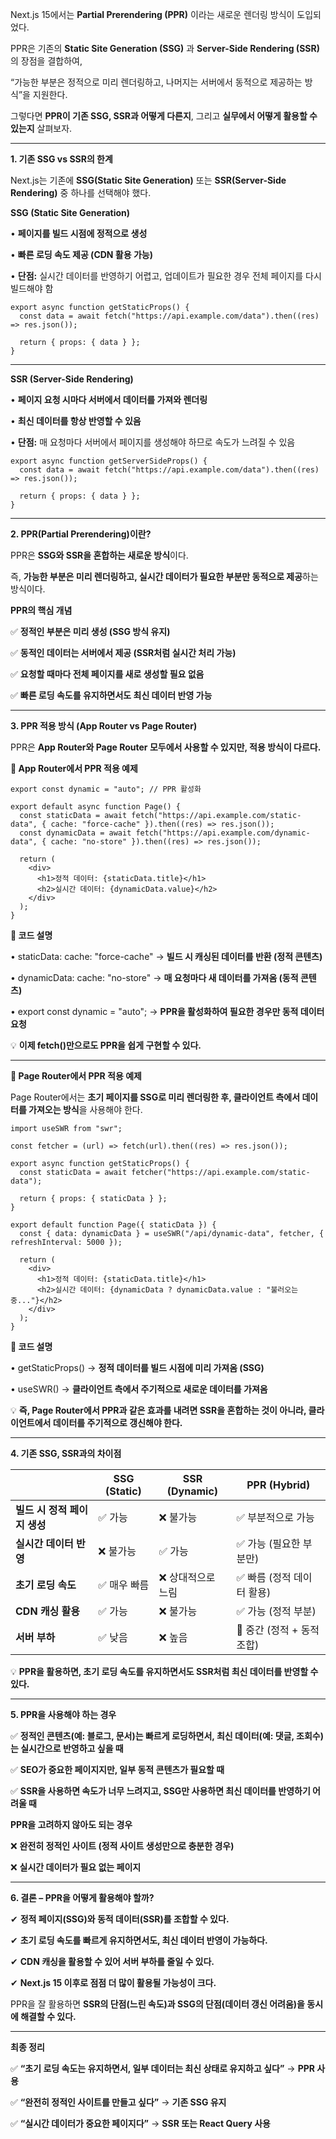 Next.js 15에서는 **Partial Prerendering (PPR)** 이라는 새로운 렌더링 방식이 도입되었다.

PPR은 기존의 **Static Site Generation (SSG)** 과 **Server-Side Rendering (SSR)** 의 장점을 결합하여,

“가능한 부분은 정적으로 미리 렌더링하고, 나머지는 서버에서 동적으로 제공하는 방식”을 지원한다.

  

그렇다면 **PPR이 기존 SSG, SSR과 어떻게 다른지**, 그리고 **실무에서 어떻게 활용할 수 있는지** 살펴보자.

---

**1. 기존 SSG vs SSR의 한계**

  

Next.js는 기존에 **SSG(Static Site Generation)** 또는 **SSR(Server-Side Rendering)** 중 하나를 선택해야 했다.

  

**SSG (Static Site Generation)**

• **페이지를 빌드 시점에 정적으로 생성**

• **빠른 로딩 속도 제공 (CDN 활용 가능)**

• **단점:** 실시간 데이터를 반영하기 어렵고, 업데이트가 필요한 경우 전체 페이지를 다시 빌드해야 함

```
export async function getStaticProps() {
  const data = await fetch("https://api.example.com/data").then((res) => res.json());

  return { props: { data } };
}
```
  

---

**SSR (Server-Side Rendering)**

• **페이지 요청 시마다 서버에서 데이터를 가져와 렌더링**

• **최신 데이터를 항상 반영할 수 있음**

• **단점:** 매 요청마다 서버에서 페이지를 생성해야 하므로 속도가 느려질 수 있음

```
export async function getServerSideProps() {
  const data = await fetch("https://api.example.com/data").then((res) => res.json());

  return { props: { data } };
}
```

  

---

**2. PPR(Partial Prerendering)이란?**

  

PPR은 **SSG와 SSR을 혼합하는 새로운 방식**이다.

즉, **가능한 부분은 미리 렌더링하고, 실시간 데이터가 필요한 부분만 동적으로 제공**하는 방식이다.

  

**PPR의 핵심 개념**

  

✅ **정적인 부분은 미리 생성 (SSG 방식 유지)**

✅ **동적인 데이터는 서버에서 제공 (SSR처럼 실시간 처리 가능)**

✅ **요청할 때마다 전체 페이지를 새로 생성할 필요 없음**

✅ **빠른 로딩 속도를 유지하면서도 최신 데이터 반영 가능**

---

**3. PPR 적용 방식 (App Router vs Page Router)**

  

PPR은 **App Router와 Page Router 모두에서 사용할 수 있지만, 적용 방식이 다르다.**

  

**📌 App Router에서 PPR 적용 예제**

```
export const dynamic = "auto"; // PPR 활성화

export default async function Page() {
  const staticData = await fetch("https://api.example.com/static-data", { cache: "force-cache" }).then((res) => res.json());
  const dynamicData = await fetch("https://api.example.com/dynamic-data", { cache: "no-store" }).then((res) => res.json());

  return (
    <div>
      <h1>정적 데이터: {staticData.title}</h1>
      <h2>실시간 데이터: {dynamicData.value}</h2>
    </div>
  );
}
```

**📌 코드 설명**

• staticData: cache: "force-cache" → **빌드 시 캐싱된 데이터를 반환 (정적 콘텐츠)**

• dynamicData: cache: "no-store" → **매 요청마다 새 데이터를 가져옴 (동적 콘텐츠)**

• export const dynamic = "auto"; → **PPR을 활성화하여 필요한 경우만 동적 데이터 요청**

  

💡 **이제 fetch()만으로도 PPR을 쉽게 구현할 수 있다.**

---

**📌 Page Router에서 PPR 적용 예제**

  

Page Router에서는 **초기 페이지를 SSG로 미리 렌더링한 후, 클라이언트 측에서 데이터를 가져오는 방식**을 사용해야 한다.

```
import useSWR from "swr";

const fetcher = (url) => fetch(url).then((res) => res.json());

export async function getStaticProps() {
  const staticData = await fetcher("https://api.example.com/static-data");

  return { props: { staticData } };
}

export default function Page({ staticData }) {
  const { data: dynamicData } = useSWR("/api/dynamic-data", fetcher, { refreshInterval: 5000 });

  return (
    <div>
      <h1>정적 데이터: {staticData.title}</h1>
      <h2>실시간 데이터: {dynamicData ? dynamicData.value : "불러오는 중..."}</h2>
    </div>
  );
}
```

**📌 코드 설명**

• getStaticProps() → **정적 데이터를 빌드 시점에 미리 가져옴 (SSG)**

• useSWR() → **클라이언트 측에서 주기적으로 새로운 데이터를 가져옴**

  

💡 **즉, Page Router에서 PPR과 같은 효과를 내려면 SSR을 혼합하는 것이 아니라, 클라이언트에서 데이터를 주기적으로 갱신해야 한다.**

---

**4. 기존 SSG, SSR과의 차이점**

| |**SSG (Static)**|**SSR (Dynamic)**|**PPR (Hybrid)**|
|---|---|---|---|
|**빌드 시 정적 페이지 생성**|✅ 가능|❌ 불가능|✅ 부분적으로 가능|
|**실시간 데이터 반영**|❌ 불가능|✅ 가능|✅ 가능 (필요한 부분만)|
|**초기 로딩 속도**|✅ 매우 빠름|❌ 상대적으로 느림|✅ 빠름 (정적 데이터 활용)|
|**CDN 캐싱 활용**|✅ 가능|❌ 불가능|✅ 가능 (정적 부분)|
|**서버 부하**|✅ 낮음|❌ 높음|🔄 중간 (정적 + 동적 조합)|
💡 **PPR을 활용하면, 초기 로딩 속도를 유지하면서도 SSR처럼 최신 데이터를 반영할 수 있다.**

---

**5. PPR을 사용해야 하는 경우**

  

✅ **정적인 콘텐츠(예: 블로그, 문서)는 빠르게 로딩하면서, 최신 데이터(예: 댓글, 조회수)는 실시간으로 반영하고 싶을 때**

✅ **SEO가 중요한 페이지지만, 일부 동적 콘텐츠가 필요할 때**

✅ **SSR을 사용하면 속도가 너무 느려지고, SSG만 사용하면 최신 데이터를 반영하기 어려울 때**

  

**PPR을 고려하지 않아도 되는 경우**

  

❌ **완전히 정적인 사이트 (정적 사이트 생성만으로 충분한 경우)**

❌ **실시간 데이터가 필요 없는 페이지**

---

**6. 결론 – PPR을 어떻게 활용해야 할까?**

  

✔ **정적 페이지(SSG)와 동적 데이터(SSR)를 조합할 수 있다.**

✔ **초기 로딩 속도를 빠르게 유지하면서도, 최신 데이터 반영이 가능하다.**

✔ **CDN 캐싱을 활용할 수 있어 서버 부하를 줄일 수 있다.**

✔ **Next.js 15 이후로 점점 더 많이 활용될 가능성이 크다.**

  

PPR을 잘 활용하면 **SSR의 단점(느린 속도)과 SSG의 단점(데이터 갱신 어려움)을 동시에 해결할 수 있다.**

---

**최종 정리**

  

✅ **“초기 로딩 속도는 유지하면서, 일부 데이터는 최신 상태로 유지하고 싶다”** → **PPR 사용**

✅ **“완전히 정적인 사이트를 만들고 싶다”** → **기존 SSG 유지**

✅ **“실시간 데이터가 중요한 페이지다”** → **SSR 또는 React Query 사용**